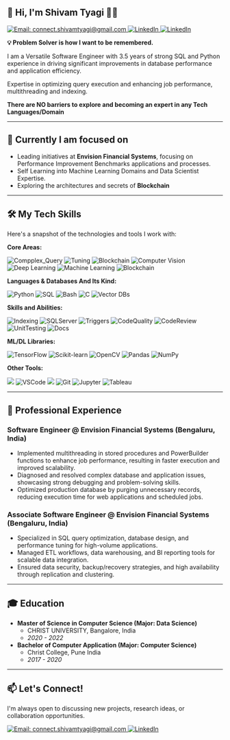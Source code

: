 ## 👋 Hi, I'm Shivam Tyagi 👨🏻

<p align="left">
  <a href="mailto:connect.shivamtyagi@gmail.com">
    <img src='https://img.shields.io/badge/Email-connect.shivamtyagi@gmail.com-orange' alt='Email: connect.shivamtyagi@gmail.com' />
  </a>
  <a href="https://www.linkedin.com/in/shivam-tyagi-b1b040165/">
    <!-- <img alt="LinkedIn" src="https://img.shields.io/badge/LinkedIn-dhirendrachoudhary-blue?style=flat-square&logo=linkedin"/>  -->
    <img src='https://img.shields.io/badge/LinkedIn-shivamtyagi-orange?style=flat-square&logo=linkedin' alt='LinkedIn' />
  </a>
  <a href="https://leetcode.com/u/Shivam_Tyagi/">
    <!-- <img alt="LinkedIn" src="https://img.shields.io/badge/LinkedIn-dhirendrachoudhary-blue?style=flat-square&logo=linkedin"/>  -->
    <img src='https://img.shields.io/badge/LeetCode-Problem_Solving_Abilities-orange?style=flat-square&logo=linkedin' alt='LinkedIn' />
  </a>
  
</p>


**💡 Problem Solver is how I want to be remembered.**

I am a Versatile Software Engineer with 3.5 years of strong SQL and Python experience in driving significant improvements in database performance and application efficiency.

Expertise in optimizing query execution and enhancing job performance, multithreading and indexing.

**There are NO barriers to explore and becoming an expert in any Tech Languages/Domain**

---
## 🥏 Currently I am focused on

* Leading initiatives at **Envision Financial Systems**, focusing on Performance Improvement Benchmarks applications and processes.
* Self Learning into Machine Learning Domains and Data Scientist Expertise.
* Exploring the architectures and secrets of **Blockchain**

---

## 🛠️ My Tech Skills
Here's a snapshot of the technologies and tools I work with:

**Core Areas:**
<p align="left">
  <img src="https://img.shields.io/badge/Complex_Queries_SQL-teal?style=for-the-badge" alt="Compplex_Query"/>
  <img src="https://img.shields.io/badge/Performance_Tuning-F0E68C?style=for-the-badge" alt="Tuning"/>
  <img src="https://img.shields.io/badge/Store_Procedures-2F80ED?style=for-the-badge" alt="Blockchain"/>
  <img src="https://img.shields.io/badge/Computer_Vision-darkgreen?style=for-the-badge&logo=opencv&logoColor=white" alt="Computer Vision"/>
  <img src="https://img.shields.io/badge/Deep_Learning-orange?style=for-the-badge&logo=tensorflow" alt="Deep Learning"/>
  <img src="https://img.shields.io/badge/Machine_Learning-yellowgreen?style=for-the-badge&logo=scikitlearn" alt="Machine Learning"/>
  <img src="https://img.shields.io/badge/Blockchain-teal?style=for-the-badge" alt="Blockchain"/>
</p>


**Languages & Databases And Its Kind:**
<p align="left">
  <img src="https://img.shields.io/badge/Python-3776AB?style=for-the-badge&logo=python&logoColor=white" alt="Python"/>
  <img src="https://img.shields.io/badge/SQLServer-4479A1?style=for-the-badge&logo=postgresql&logoColor=white" alt="SQL"/>
  <img src="https://img.shields.io/badge/T_SQL-4EAA25?style=for-the-badge&logo=sql&logoColor=white" alt="Bash"/>
  <img src="https://img.shields.io/badge/OOPs-A8B9CC?style=for-the-badge&logo=oops&logoColor=black" alt="C"/>
  <img src="https://img.shields.io/badge/Vector_DBs-2F80ED?style=for-the-badge" alt="Vector DBs"/>
</p>

**Skills and Abilities:**
<p align="left">
  <img src="https://img.shields.io/badge/Indexing-3776AB?style=for-the-badge" alt="Indexing"/>
  <img src="https://img.shields.io/badge/Data_Framing-4479A1?style=for-the-badge" alt="SQLServer"/>
  <img src="https://img.shields.io/badge/Triggers-4EAA25?style=for-the-badge" alt="Triggers"/>
  <img src="https://img.shields.io/badge/Code_Quality-A8B9CC?style=for-the-badge" alt="CodeQuality"/>
  <img src="https://img.shields.io/badge/Code_Review-008CC1?style=for-the-badge" alt="CodeReview"/>
  <img src="https://img.shields.io/badge/Unit_Testing-336791?style=for-the-badge" alt="UnitTesting"/>
  <img src="https://img.shields.io/badge/Documentation-4479A1?style=for-the-badge" alt="Docs"/>
</p>

**ML/DL Libraries:**
<p align="left">
  <img src="https://img.shields.io/badge/TensorFlow-FF6F00?style=for-the-badge&logo=tensorflow&logoColor=white" alt="TensorFlow"/>
  <img src="https://img.shields.io/badge/Scikit--learn-F7931E?style=for-the-badge&logo=scikitlearn&logoColor=white" alt="Scikit-learn"/>
  <img src="https://img.shields.io/badge/OpenCV-5C3EE8?style=for-the-badge&logo=opencv&logoColor=white" alt="OpenCV"/>
  <img src="https://img.shields.io/badge/Pandas-150458?style=for-the-badge&logo=pandas&logoColor=white" alt="Pandas"/>
  <img src="https://img.shields.io/badge/NumPy-013243?style=for-the-badge&logo=numpy&logoColor=white" alt="NumPy"/>
</p>

**Other Tools:**
<p align="left">
  <img src="https://img.shields.io/badge/google_colab-F0E68C?style=for-the-badge&logo=google-colab&logoColor=black"/>
  <img src="https://img.shields.io/badge/VSCode-2F80ED?style=for-the-badge" alt="VSCode"/>
  <img src="https://img.shields.io/badge/google_colab-F0E68C?style=for-the-badge&logo=google-colab&logoColor=black"/>
  <img src="https://img.shields.io/badge/Git-F05032?style=for-the-badge&logo=git&logoColor=white" alt="Git"/>
  <img src="https://img.shields.io/badge/Jupyter-F37626?style=for-the-badge&logo=jupyter&logoColor=white" alt="Jupyter"/>
  <img src="https://img.shields.io/badge/Tableau-E97627?style=for-the-badge&logo=tableau&logoColor=white" alt="Tableau"/>
</p>

---

## 💼 Professional Experience

### Software Engineer @ Envision Financial Systems (Bengaluru, India)

*  Implemented multithreading in stored procedures and PowerBuilder functions to enhance job performance, resulting in faster execution and improved scalability.
*  Diagnosed and resolved complex database and application issues, showcasing strong debugging and problem-solving skills.
*  Optimized production database by purging unnecessary records, reducing execution time for web applications and scheduled jobs.

### Associate Software Engineer @ Envision Financial Systems (Bengaluru, India)

*  Specialized in SQL query optimization, database design, and performance tuning for high-volume applications.
*  Managed ETL workflows, data warehousing, and BI reporting tools for scalable data integration.
*  Ensured data security, backup/recovery strategies, and high availability through replication and clustering.

---

## 🎓 Education
* **Master of Science in Computer Science (Major: Data Science)**
    * CHRIST UNIVERSITY, Bangalore, India
    * *2020 - 2022*
* **Bachelor of Computer Application (Major: Computer Science)**
    * Christ College, Pune India
    * *2017 - 2020*

---

## 📫 Let's Connect!

I'm always open to discussing new projects, research ideas, or collaboration opportunities.

<p align="left">
  <a href="mailto:connect.shivamtyagi@gmail.com">
    <img src='https://img.shields.io/badge/Email-connect.shivamtyagi@gmail.com-orange' alt='Email: connect.shivamtyagi@gmail.com' />
  </a>
  <a href="https://www.linkedin.com/in/shivam-tyagi-b1b040165/">
    <!-- <img alt="LinkedIn" src="https://img.shields.io/badge/LinkedIn-dhirendrachoudhary-blue?style=flat-square&logo=linkedin"/>  -->
    <img src='https://img.shields.io/badge/LinkedIn-shivamtyagi-orange?style=flat-square&logo=linkedin' alt='LinkedIn' />
  </a>
</p>
<!-- <img src="https://github-readme-stats.vercel.app/api/top-langs?username=madushadhanushka&show_icons=true&locale=en&layout=compact&theme=chartreuse-dark" alt="ovi" />

<!--
**shivamtyagi577/shivamtyagi577** is a ✨ _special_ ✨ repository because its `README.md` (this file) appears on your GitHub profile.

Here are some ideas to get you started:

- 🔭 I’m currently working on ...
- 🌱 I’m currently learning ...
- 👯 I’m looking to collaborate on ...
- 🤔 I’m looking for help with ...
- 💬 Ask me about ...
- 📫 How to reach me: ...
- 😄 Pronouns: ...
- ⚡ Fun fact: ...
-->
